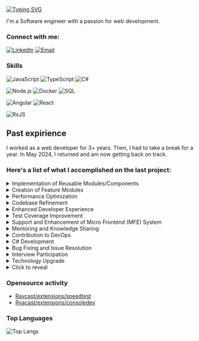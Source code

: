 [![Typing SVG](https://readme-typing-svg.herokuapp.com?font=Fira+Code&size=40&duration=2000&pause=1000&color=06161D&random=false&width=600&height=400&lines=Hi+%F0%9F%91%8B!;I'm+Aliaksandr+Zhebit)](https://git.io/typing-svg)

 I'm a Software engineer with a passion  for web development.

### Connect with me: 

[![LinkedIn](https://img.shields.io/badge/LinkedIn-0077B5?style=for-the-badge&logo=linkedin&logoColor=white)](https://www.linkedin.com/in/aliaksandr-zhebit-65489b272/)
[![Email](https://img.shields.io/badge/Email-D14836?style=for-the-badge&logo=gmail&logoColor=white)](mailto:aliaksandr,zhebit@gmail.com)

### Skills

![JavaScript](https://img.shields.io/badge/JavaScript-323330?style=for-the-badge&logo=javascript&logoColor=F7DF1E)
![TypeScript](https://img.shields.io/badge/TypeScript-007ACC?style=for-the-badge&logo=typescript&logoColor=white)
![C#](https://img.shields.io/badge/C%23-239120?style=for-the-badge&logo=c-sharp&logoColor=white)

![Node.js](https://img.shields.io/badge/Node.js-339933?style=for-the-badge&logo=nodedotjs&logoColor=white)
![Docker](https://img.shields.io/badge/Docker-2496ED?style=for-the-badge&logo=docker&logoColor=white)
![SQL](https://img.shields.io/badge/SQL-003B57?style=for-the-badge&logo=sql&logoColor=white)

![Angular](https://img.shields.io/badge/Angular-DD0031?style=for-the-badge&logo=angular&logoColor=white)
![React](https://img.shields.io/badge/React-20232A?style=for-the-badge&logo=react&logoColor=61DAFB)

![RxJS](https://img.shields.io/badge/RxJS-B7178C?style=for-the-badge&logo=reactivex&logoColor=white)

## Past expirience

I worked as a web developer for 3+ years. Then, I had to take a break for a year. In May 2024, I returned and am now getting back on track.


### Here's a list of what I accomplished on the last project:

<details>
  <summary>Implementation of Reusable Modules/Components</summary>
  <p>Developed modular and reusable components to enhance code maintainability and scalability.</p>
</details>
<details>
  <summary>Creation of Feature Modules</summary>
  <p>Designed and implemented feature modules with intricate logic and interceptors for handling URL versions, ensuring seamless user experiences.</p>
</details>
<details>
  <summary>Performance Optimization</summary>
  <p>Improved the performance of tables and overall application by implementing optimization techniques.</p>
</details>
<details>
  <summary>Codebase Refinement</summary>
  <p>Conducted codebase cleanups, eliminating duplicate components, setting up eslint, and resolving type issues, thereby enhancing code quality.</p>
</details>
<details>
  <summary>Enhanced Developer Experience</summary>
  <p>Optimized local rebuild processes, significantly reducing build times from minutes to mere seconds, thereby boosting developer productivity.</p>
</details>
<details>
  <summary>Test Coverage Improvement</summary>
  <p>Increased test coverage from 30% to 70%, ensuring robustness and reliability of the application.</p>
</details>
<details>
  <summary>Support and Enhancement of Micro Frontend (MFE) System</summary>
  <p>Played a pivotal role in supporting and enhancing the MFE system, including chunk generation, lazy loading, and resolving critical issues.</p>
</details>
<details>
  <summary>Mentoring and Knowledge Sharing</summary>
  <p>Mentored UI developers from other teams, fostering a culture of continuous learning and knowledge sharing.</p>
</details>
<details>
  <summary>Contribution to DevOps</summary>
  <p>Provided basic DevOps support, including managing variables, restarting pods, and optimizing Git flow with pre-push hooks.</p>
</details>
<details>
  <summary>C# Development</summary>
  <p>Created new endpoints, tables, and migrations, and supported import/export functionalities, addressing critical business needs.</p>
</details>
<details>
  <summary>Bug Fixing and Issue Resolution</summary>
  <p>Proactively identified and resolved production issues, ensuring smooth operation of applications.</p>
</details>

<details>
  <summary>Interview Participation</summary>
  <p>Actively participated in the interview process, providing technical insights and conducting frontend development talks.</p>
</details>

<details>
  <summary>Technology Upgrade</summary>
  <p>Led the upgrade process from Angular 7 to Angular 14, ensuring compatibility and leveraging new features and improvements.</p>
</details>


<details>
  <summary>Click to reveal</summary>
  <p>This is a spoiler block. It contains hidden content that will be revealed when clicked.</p>
</details>



### Opensource activity
* [Raycast/extensions/speedtest](https://www.raycast.com/tonka3000/speedtest)
* [Ryacast/extensions/consoledev](https://www.raycast.com/fedevitaledev/consoledev)


### Top Languages
![Top Langs](https://github-readme-stats.vercel.app/api/top-langs/?username=aliaksandrZh&layout=compact)

